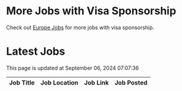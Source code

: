 # More Jobs with Visa Sponsorship

Check out [Europe Jobs](https://github.com/sureshparimi/europejobs#latest-jobs) for more jobs with visa sponsorship.

# Latest Jobs

This page is updated at September 06, 2024 07:07:36

| Job Title | Job Location | Job Link | Job Posted |
| --- | --- | --- | --- |
